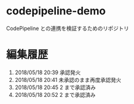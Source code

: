 # codepipeline-demo
CodePipeline との連携を検証するためのリポジトリ

# 編集履歴
1. 2018/05/18 20:39 承認発火
2. 2018/05/18 20:41 未承認のまま再度承認発火
3. 2018/05/18 20:45 2 まで承認済み
4. 2018/05/18 20:52 2 まで承認済み
